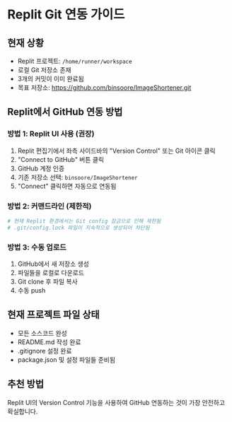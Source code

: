 # Replit Git 연동 가이드

## 현재 상황
- Replit 프로젝트: `/home/runner/workspace`
- 로컬 Git 저장소 존재
- 3개의 커밋이 이미 완료됨
- 목표 저장소: https://github.com/binsoore/ImageShortener.git

## Replit에서 GitHub 연동 방법

### 방법 1: Replit UI 사용 (권장)
1. Replit 편집기에서 좌측 사이드바의 "Version Control" 또는 Git 아이콘 클릭
2. "Connect to GitHub" 버튼 클릭
3. GitHub 계정 인증
4. 기존 저장소 선택: `binsoore/ImageShortener`
5. "Connect" 클릭하면 자동으로 연동됨

### 방법 2: 커맨드라인 (제한적)
```bash
# 현재 Replit 환경에서는 Git config 잠금으로 인해 제한됨
# .git/config.lock 파일이 지속적으로 생성되어 차단됨
```

### 방법 3: 수동 업로드
1. GitHub에서 새 저장소 생성
2. 파일들을 로컬로 다운로드
3. Git clone 후 파일 복사
4. 수동 push

## 현재 프로젝트 파일 상태
- 모든 소스코드 완성
- README.md 작성 완료
- .gitignore 설정 완료
- package.json 및 설정 파일들 준비됨

## 추천 방법
Replit UI의 Version Control 기능을 사용하여 GitHub 연동하는 것이 가장 안전하고 확실합니다.
